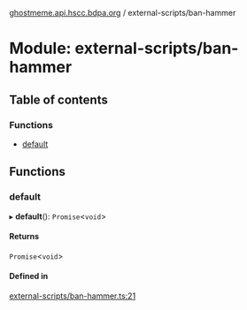 [ghostmeme.api.hscc.bdpa.org](../README.md) / external-scripts/ban-hammer

# Module: external-scripts/ban-hammer

## Table of contents

### Functions

- [default](external_scripts_ban_hammer.md#default)

## Functions

### default

▸ **default**(): `Promise`<`void`\>

#### Returns

`Promise`<`void`\>

#### Defined in

[external-scripts/ban-hammer.ts:21](https://github.com/nhscc/ghostmeme.api.hscc.bdpa.org/blob/311fb73/external-scripts/ban-hammer.ts#L21)
